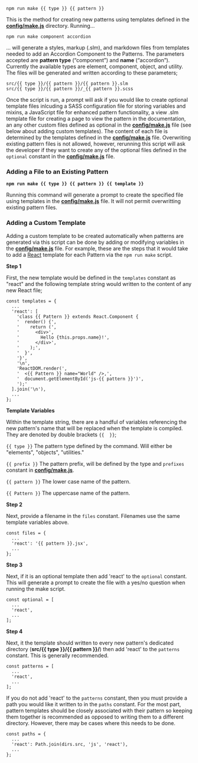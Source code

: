     npm run make {{ type }} {{ pattern }}

This is the method for creating new patterns using templates defined in the [**config/make.js**](https://github.com/CityOfNewYork/ACCESS-NYC-PATTERNS/blob/master/config/make.js) directory. Running...

    npm run make component accordion

... will generate a styles, markup (.slm), and markdown files from templates needed to add an Accordion Component to the Patterns. The parameters accepted are **pattern type** (“component”) and **name** (“accordion”). Currently the available types are element, component, object, and utility. The files will be generated and written according to these parameters;

    src/{{ type }}/{{ pattern }}/{{ pattern }}.slm
    src/{{ type }}/{{ pattern }}/_{{ pattern }}.scss

Once the script is run, a prompt will ask if you would like to create optional template files inlcuding a SASS configuration file for storing variables and mixins, a JavaScript file for enhanced pattern functionality, a view .slm template file for creating a page to view the pattern in the documentation, an any other custom files defined as optional in the [**config/make.js**](https://github.com/CityOfNewYork/ACCESS-NYC-PATTERNS/blob/master/config/make.js) file (see below about adding custom templates). The content of each file is determined by the templates defined in the [**config/make.js**](https://github.com/CityOfNewYork/ACCESS-NYC-PATTERNS/blob/master/config/make.js) file. Overwriting existing pattern files is not allowed, however, rerunning this script will ask the developer if they want to create any of the optional files defined in the `optional` constant in the [**config/make.js**](https://github.com/CityOfNewYork/ACCESS-NYC-PATTERNS/blob/master/config/make.js) file.

### Adding a File to an Existing Pattern

**`npm run make {{ type }} {{ pattern }} {{ template }}`**

Running this command will generate a prompt to create the specified file using templates in the [**config/make.js**](https://github.com/CityOfNewYork/ACCESS-NYC-PATTERNS/blob/master/config/make.js) file. It will not permit overwritting existing pattern files.

### Adding a Custom Template

Adding a custom template to be created automatically when patterns are generated via this script can be done by adding or modifying variables in the [**config/make.js**](https://github.com/CityOfNewYork/ACCESS-NYC-PATTERNS/blob/master/config/make.js) file. For example, these are the steps that it would take to add a [React](https://reactjs.org/) template for each Pattern via the `npm run make` script.

**Step 1**

First, the new template would be defined in the `templates` constant as "react" and the following template string would written to the content of any new React file;

    const templates = {
      ...
      'react': [
        'class {{ Pattern }} extends React.Component {
        '  render() {',
        '    return (',
        '      <div>',
        '        Hello {this.props.name}!',
        '      </div>',
        '    );',
        '  }',
        '}',
        '\n',
        'ReactDOM.render(',
        '  <{{ Pattern }} name="World" />,',
        '  document.getElementById('js-{{ pattern }}')',
        ');'
      ].join('\n'),
      ...
    };

**Template Variables**

Within the template string, there are a handful of variables referencing the new pattern's name that will be replaced when the template is compiled. They are denoted by double brackets `{{  }}`;

`{{ type }}` The pattern type defined by the command. Will either be "elements", "objects", "utilities."

`{{ prefix }}` The pattern prefix, will be defined by the type and `prefixes` constant in [**config/make.js**](https://github.com/CityOfNewYork/ACCESS-NYC-PATTERNS/blob/master/config/make.js).

`{{ pattern }}` The lower case name of the pattern.

`{{ Pattern }}` The uppercase name of the pattern.

**Step 2**

Next, provide a filename in the `files` constant. Filenames use the same template variables above.

    const files = {
      ...
      'react': '{{ pattern }}.jsx',
      ...
    };

**Step 3**

Next, if it is an optional template then add 'react' to the `optional` constant. This will generate a prompt to create the file with a yes/no question when running the make script.

    const optional = [
      ...
      'react',
      ...
    ];

**Step 4**

Next, it the template should written to every new pattern's dedicated directory (**src/{{ type }}/{{ pattern }}/**) then add 'react' to the `patterns` constant. This is generally recommended.

    const patterns = [
      ...
      'react',
      ...
    ];

If you do not add 'react' to the `patterns` constant, then you must provide a path you would like it written to in the `paths` constant. For the most part, pattern templates should be closely associated with their pattern so keeping them together is recommended as opposed to writing them to a different directory. However, there may be cases where this needs to be done.

    const paths = {
      ...
      'react': Path.join(dirs.src, 'js', 'react'),
      ...
    };